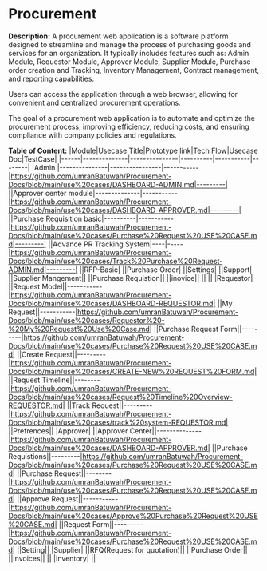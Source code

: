 # Procurement
**Description:** A procurement web application is a software platform designed to streamline and manage the process of purchasing goods and services for an organization. It typically includes features such as: Admin Module, Requestor Module, Approver Module, Supplier Module, Purchase order creation and Tracking, Inventory Management, Contract management, and reporting capabilities. 

Users can access the application through a web browser, allowing for convenient and centralized procurement operations. 

The goal of a procurement web application is to automate and optimize the procurement process, improving efficiency, reducing costs, and ensuring compliance with company policies and regulations. 

**Table of Content:** 
|Module|Usecase Title|Prototype link|Tech Flow|Usecase Doc|TestCase|
|------|--------------|---------------|----------|-----------|--------|
|Admin |---------------|----------------|-----------|https://github.com/umranBatuwah/Procurement-Docs/blob/main/use%20cases/DASHBOARD-ADMIN.md|---------|
||Approver center module|--------------|-----------|https://github.com/umranBatuwah/Procurement-Docs/blob/main/use%20cases/DASHBOARD-APPROVER.md|---------|
||Purchase Requisition basic|----------|-----------|https://github.com/umranBatuwah/Procurement-Docs/blob/main/use%20cases/Purchase%20Request%20USE%20CASE.md|---------|
||Advance PR Tracking System|----|-----|https://github.com/umranBatuwah/Procurement-Docs/blob/main/use%20cases/Track%20Purchase%20Request-ADMIN.md|---------|
||RFP-Basic|
||Purchase Order|
||Settings|
||Support|
||Supplier Mangement||
||Purchase Requistion||
||inovice||
||
||
|Requestor|
||Request Model||-----------|https://github.com/umranBatuwah/Procurement-Docs/blob/main/use%20cases/DASHBOARD-REQUESTOR.md|
||My Request||-----------|https://github.com/umranBatuwah/Procurement-Docs/blob/main/use%20cases/Requestor%20-%20My%20Request%20Use%20Case.md|
||Purchase Request Form||---------|https://github.com/umranBatuwah/Procurement-Docs/blob/main/use%20cases/Purchase%20Request%20USE%20CASE.md|
||Create Request||---------|https://github.com/umranBatuwah/Procurement-Docs/blob/main/use%20cases/CREATE-NEW%20REQUEST%20FORM.md|
||Request Timeline||--------|https://github.com/umranBatuwah/Procurement-Docs/blob/main/use%20cases/Request%20Timeline%20Overview-REQUESTOR.md|
||Track Request||---------|https://github.com/umranBatuwah/Procurement-Docs/blob/main/use%20cases/track%20system-REQUESTOR.md|
||Prefrences||
|Approver|
||Approver Center||--------------|https://github.com/umranBatuwah/Procurement-Docs/blob/main/use%20cases/DASHBOARD-APPROVER.md|
||Purchase Requistions||---------|https://github.com/umranBatuwah/Procurement-Docs/blob/main/use%20cases/Purchase%20Request%20USE%20CASE.md|
||Purchase Request||--------|https://github.com/umranBatuwah/Procurement-Docs/blob/main/use%20cases/Purchase%20Request%20USE%20CASE.md|
||Approve Request||-----------|https://github.com/umranBatuwah/Procurement-Docs/blob/main/use%20cases/Approve%20Purchase%20Request%20USE%20CASE.md|
||Request Form||---------|https://github.com/umranBatuwah/Procurement-Docs/blob/main/use%20cases/Purchase%20Request%20USE%20CASE.md|
||Setting||
|Supplier|
||RFQ(Request for quotation)||
||Purchase Order||
||Invoices||
||
|Inventory|
||
